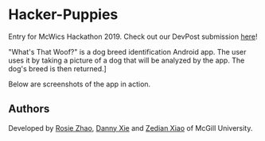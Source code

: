 # Hacker-Puppies
Entry for McWics Hackathon 2019. Check out our DevPost submission [here](https://devpost.com/software/hacker-puppies)!

"What's That Woof?" is a dog breed identification Android app. The user uses it by taking a picture of a dog that will be analyzed by the app. The dog's breed is then returned.]

Below are screenshots of the app in action.

## Authors
Developed by [Rosie Zhao](https://github.com/rosieyzh), [Danny Xie](https://github.com/dnxie12) and [Zedian Xiao](https://github.com/zedian) of McGill University. 
